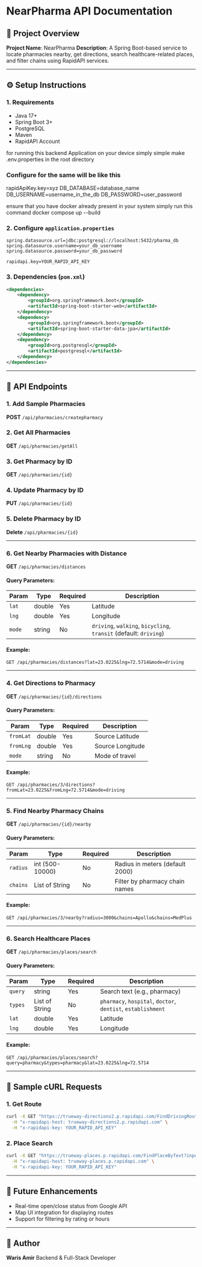 # NearPharma API Documentation

## 📄 Project Overview

**Project Name**: NearPharma
**Description**: A Spring Boot-based service to locate pharmacies nearby, get directions, search healthcare-related places, and filter chains using RapidAPI services.

---

## ⚙️ Setup Instructions

### 1. Requirements

* Java 17+
* Spring Boot 3+
* PostgreSQL
* Maven
* RapidAPI Account

for running this backend Application on your device simply 
simple make .env.properties in the root directory
### Configure for the same will be like this
rapidApiKey.key=xyz
DB_DATABASE=database_name
DB_USERNAME=username_in_the_db
DB_PASSWORD=user_password

ensure that you have docker already present in your system
simply run this command 
docker compose up --build

### 2. Configure `application.properties`

```properties
spring.datasource.url=jdbc:postgresql://localhost:5432/pharma_db
spring.datasource.username=your_db_username
spring.datasource.password=your_db_password

rapidapi.key=YOUR_RAPID_API_KEY
```

### 3. Dependencies (`pom.xml`)

```xml
<dependencies>
    <dependency>
        <groupId>org.springframework.boot</groupId>
        <artifactId>spring-boot-starter-web</artifactId>
    </dependency>
    <dependency>
        <groupId>org.springframework.boot</groupId>
        <artifactId>spring-boot-starter-data-jpa</artifactId>
    </dependency>
    <dependency>
        <groupId>org.postgresql</groupId>
        <artifactId>postgresql</artifactId>
    </dependency>
</dependencies>
```

---

## 📂 API Endpoints

### 1. Add Sample Pharmacies

**POST** `/api/pharmacies/createpharmacy`

### 2. Get All Pharmacies

**GET** `/api/pharmacies/getAll`

### 3. Get Pharmacy by ID

**GET** `/api/pharmacies/{id}`

### 4. Update Pharmacy by ID

**PUT** `/api/pharmacies/{id}`

### 5. Delete Pharmacy by ID

**Delete** `/api/pharmacies/{id}`

---

### 6. Get Nearby Pharmacies with Distance

**GET** `/api/pharmacies/distances`

#### Query Parameters:

| Param  | Type   | Required | Description                                                       |
| ------ | ------ | -------- | ----------------------------------------------------------------- |
| `lat`  | double | Yes      | Latitude                                                          |
| `lng`  | double | Yes      | Longitude                                                         |
| `mode` | string | No       | `driving`, `walking`, `bicycling`, `transit` (default: `driving`) |

#### Example:

```
GET /api/pharmacies/distances?lat=23.0225&lng=72.5714&mode=driving
```
---

### 4. Get Directions to Pharmacy

**GET** `/api/pharmacies/{id}/directions`

#### Query Parameters:

| Param     | Type   | Required | Description      |
| --------- | ------ | -------- | ---------------- |
| `fromLat` | double | Yes      | Source Latitude  |
| `fromLng` | double | Yes      | Source Longitude |
| `mode`    | string | No       | Mode of travel   |

#### Example:

```
GET /api/pharmacies/3/directions?fromLat=23.0225&fromLng=72.5714&mode=driving
```

---

### 5. Find Nearby Pharmacy Chains

**GET** `/api/pharmacies/{id}/nearby`

#### Query Parameters:

| Param    | Type            | Required | Description                     |
| -------- | --------------- | -------- | ------------------------------- |
| `radius` | int (500-10000) | No       | Radius in meters (default 2000) |
| `chains` | List of String  | No       | Filter by pharmacy chain names  |

#### Example:

```
GET /api/pharmacies/3/nearby?radius=3000&chains=Apollo&chains=MedPlus
```

---

### 6. Search Healthcare Places

**GET** `/api/pharmacies/places/search`

#### Query Parameters:

| Param   | Type           | Required | Description                                                  |
| ------- | -------------- | -------- | ------------------------------------------------------------ |
| `query` | string         | Yes      | Search text (e.g., pharmacy)                                 |
| `types` | List of String | No       | `pharmacy`, `hospital`, `doctor`, `dentist`, `establishment` |
| `lat`   | double         | Yes      | Latitude                                                     |
| `lng`   | double         | Yes      | Longitude                                                    |

#### Example:

```
GET /api/pharmacies/places/search?query=pharmacy&types=pharmacy&lat=23.0225&lng=72.5714
```

---

## 🔢 Sample cURL Requests

### 1. Get Route

```bash
curl -X GET "https://trueway-directions2.p.rapidapi.com/FindDrivingRoute?stops=23.0225,72.5714;23.0256,72.5718" \
  -H "x-rapidapi-host: trueway-directions2.p.rapidapi.com" \
  -H "x-rapidapi-key: YOUR_RAPID_API_KEY"
```

### 2. Place Search

```bash
curl -X GET "https://trueway-places.p.rapidapi.com/FindPlaceByText?input=pharmacy&location=23.0225,72.5714&types=pharmacy" \
  -H "x-rapidapi-host: trueway-places.p.rapidapi.com" \
  -H "x-rapidapi-key: YOUR_RAPID_API_KEY"
```

---

## 🚀 Future Enhancements

* Real-time open/close status from Google API
* Map UI integration for displaying routes
* Support for filtering by rating or hours

---

## 🚀 Author

**Waris Amir**
Backend & Full-Stack Developer
